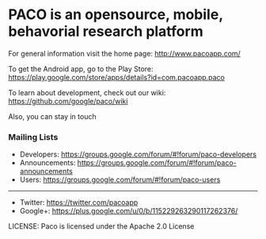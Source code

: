 # PACO is an opensource, mobile, behavorial research platform

For general information visit the home page: 
http://www.pacoapp.com/

To get the Android app, go to the Play Store: 
https://play.google.com/store/apps/details?id=com.pacoapp.paco

To learn about development, check out our wiki: 
https://github.com/google/paco/wiki

Also, you can stay in touch
### Mailing Lists
* Developers: https://groups.google.com/forum/#!forum/paco-developers
* Announcements: https://groups.google.com/forum/#!forum/paco-announcements
* Users: https://groups.google.com/forum/#!forum/paco-users

-----
* Twitter: https://twitter.com/pacoapp
* Google+: https://plus.google.com/u/0/b/115229263290117262376/

LICENSE:
Paco is licensed under the Apache 2.0 License
